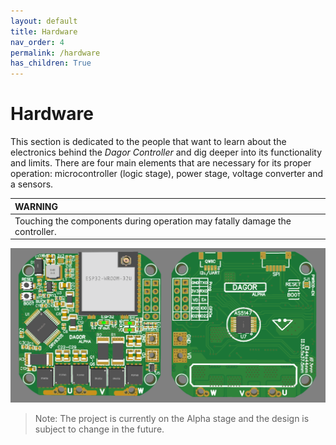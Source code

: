 ```yaml
---
layout: default
title: Hardware
nav_order: 4
permalink: /hardware
has_children: True
---
```


# Hardware

This section is dedicated to the people that want to learn about the electronics behind the *Dagor Controller* and dig deeper into its functionality and limits. There are four main elements that are necessary for its proper operation: microcontroller (logic stage), power stage, voltage converter and a sensors.

|         WARNING          |
|:---------------------------|
| Touching the components during operation may fatally damage the controller.   |

![DagorBoard](Images/DagorAlpha.png)

>Note: The project is currently on the Alpha stage and the design is subject to change in the future.
